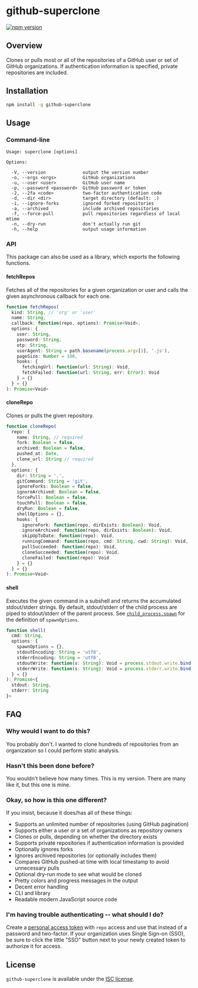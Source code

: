 # github-superclone

[![npm version](https://badge.fury.io/js/github-superclone.svg)](https://badge.fury.io/js/github-superclone)

## Overview

Clones or pulls most or all of the repositories of a GitHub user or set of GitHub organizations.
If authentication information is specified, private repositories are included.

## Installation

```sh
npm install -g github-superclone
```

## Usage

### Command-line

```
Usage: superclone [options]

Options:

  -V, --version              output the version number
  -o, --orgs <orgs>          GitHub organizations
  -u, --user <user>          GitHub user name
  -p, --password <password>  GitHub password or token
  -2, --2fa <code>           two-factor authentication code
  -d, --dir <dir>            target directory (default: .)
  -i, --ignore-forks         ignored forked repositories
  -a, --archived             include archived repositories
  -f, --force-pull           pull repositories regardless of local mtime
  -n, --dry-run              don't actually run git
  -h, --help                 output usage information
```

### API

This package can also be used as a library, which exports the following functions.

#### fetchRepos

Fetches all of the repositories for a given organization or user
and calls the given asynchronous callback for each one.

```typescript
function fetchRepos(
  kind: String, // 'org' or 'user'
  name: String,
  callback: function(repo, options): Promise<Void>,
  options: {
    user: String,
    password: String,
    otp: String,
    userAgent: String = path.basename(process.argv[1], '.js'),
    pageSize: Number = 100,
    hooks: {
      fetchingUrl: function(url: String): Void,
      fetchFailed: function(url: String, err: Error): Void
    } = {}
  } = {}
): Promise<Void>
```

#### cloneRepo

Clones or pulls the given repository.

```typescript
function cloneRepo(
  repo: {
    name: String, // required
    fork: Boolean = false,
    archived: Boolean = false,
    pushed_at: Date,
    clone_url: String // required
  },
  options: {
    dir: String = '.',
    gitCommand: String = 'git',
    ignoreForks: Boolean = false,
    ignoreArchived: Boolean = false,
    forcePull: Boolean = false,
    touchPull: Boolean = false,
    dryRun: Boolean = false,
    shellOptions = {},
    hooks: {
      ignoreFork: function(repo, dirExists: Boolean): Void,
      ignoreArchived: function(repo, dirExists: Boolean): Void,
      skipUpToDate: function(repo): Void,
      runningCommand: function(repo, cmd: String, cwd: String): Void,
      pullSucceeded: function(repo): Void,
      cloneSucceeded: function(repo): Void,
      cloneFailed: function(repo): Void
    } = {}
  } = {}
): Promise<Void>
```

#### shell

Executes the given command in a subshell and returns the accumulated stdout/stderr strings.
By default, stdout/stderr of the child process are piped to stdout/stderr of the parent process.
See [`child_process.spawn`](https://nodejs.org/api/child_process.html#child_process_child_process_spawn_command_args_options)
for the definition of `spawnOptions`.

```typescript
function shell(
  cmd: String,
  options: {
    spawnOptions = {},
    stdoutEncoding: String = 'utf8',
    stderrEncoding: String = 'utf8',
    stdoutWrite: function(s: String): Void = process.stdout.write.bind(process.stdout),
    stderrWrite: function(s: String): Void = process.stderr.write.bind(process.stderr)
  } = {}
): Promise<{
  stdout: String,
  stderr: String
}>
```

## FAQ

### Why would I want to do this?

You probably don't. I wanted to clone hundreds of repositories from an organization so I could perform static analysis.

### Hasn't this been done before?

You wouldn't believe how many times. This is my version. There are many like it, but this one is mine.

### Okay, so how is this one different?

If you insist, because it does/has all of these things:

- Supports an unlimited number of repositories (using GitHub pagination)
- Supports either a user or a set of organizations as repository owners
- Clones or pulls, depending on whether the directory exists
- Supports private repositories if authentication information is provided
- Optionally ignores forks
- Ignores archived repositories (or optionally includes them)
- Compares GitHub pushed-at time with local timestamp to avoid unnecessary pulls
- Optional dry-run mode to see what would be cloned
- Pretty colors and progress messages in the output
- Decent error handling
- CLI and library
- Readable modern JavaScript source code

### I'm having trouble authenticating -- what should I do?

Create a [personal access token](https://github.com/settings/tokens) with `repo` access
and use that instead of a password and two-factor.
If your organization uses Single Sign-on (SSO), be sure to click the little "SSO" button
next to your newly created token to authorize it for access.

## License

`github-superclone` is available under the [ISC license](LICENSE).
